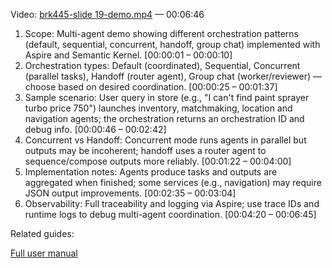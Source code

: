 Video: [brk445-slide 19-demo.mp4](https://aka.ms/AAxrab6) — 00:06:46

1. Scope: Multi-agent demo showing different orchestration patterns (default, sequential, concurrent, handoff, group chat) implemented with Aspire and Semantic Kernel. [00:00:01 – 00:00:10]
2. Orchestration types: Default (coordinated), Sequential, Concurrent (parallel tasks), Handoff (router agent), Group chat (worker/reviewer) — choose based on desired coordination. [00:00:25 – 00:01:37]
3. Sample scenario: User query in store (e.g., "I can't find paint sprayer turbo price 750") launches inventory, matchmaking, location and navigation agents; the orchestration returns an orchestration ID and debug info. [00:00:46 – 00:02:42]
4. Concurrent vs Handoff: Concurrent mode runs agents in parallel but outputs may be incoherent; handoff uses a router agent to sequence/compose outputs more reliably. [00:01:22 – 00:04:00]
5. Implementation notes: Agents produce tasks and outputs are aggregated when finished; some services (e.g., navigation) may require JSON output improvements. [00:02:35 – 00:03:04]
6. Observability: Full traceability and logging via Aspire; use trace IDs and runtime logs to debug multi-agent coordination. [00:04:20 – 00:06:45]


Related guides:

[Full user manual](./03_demo_userguide.md)